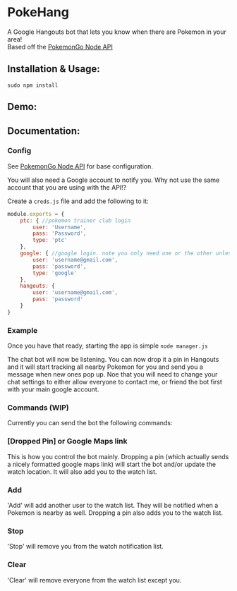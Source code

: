 # PokeHang
A Google Hangouts bot that lets you know when there are Pokemon in your area!<br>
Based off the [PokemonGo Node API](https://github.com/Armax/Pokemon-GO-node-api)

## Installation & Usage:
```
sudo npm install
```

## Demo:


## Documentation:

### Config

See [PokemonGo Node API](https://github.com/Armax/Pokemon-GO-node-api) for base configuration.

You will also need a Google account to notify you. Why not use the same account that you are using with the API!?

Create a `creds.js` file and add the following to it:
```javascript
module.exports = {
    ptc: { //pokemon trainer club login
        user: 'Username',
        pass: 'Password',
        type: 'ptc'
    },
    google: { //google login. note you only need one or the other unless you want to run multiple instances
        user: 'username@gmail.com',
        pass: 'password',
        type: 'google'
    },
    hangouts: {
        user: 'username@gmail.com',
        pass: 'password'
    }
}
```

### Example

Once you have that ready, starting the app is simple
`node manager.js`

The chat bot will now be listening. You can now drop it a pin in Hangouts and it will start tracking all nearby Pokemon for you and send you a message when new ones pop up. Noe that you will need to change your chat settings to either allow everyone to contact me, or friend the bot first with your main google account.

### Commands (WIP)

Currently you can send the bot the following commands:

### [Dropped Pin] or Google Maps link

This is how you control the bot mainly. Dropping a pin (which actually sends a nicely formatted google maps link) will start the bot and/or update the watch location. It will also add you to the watch list.

### Add

'Add' will add another user to the watch list. They will be notified when a Pokemon is nearby as well. Dropping a pin also adds you to the watch list.

### Stop

'Stop' will remove you from the watch notification list.

### Clear

'Clear' will remove everyone from the watch list except you.
